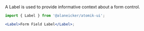 A Label is used to provide informative context about a form control.

```jsx
import { Label } from '@alaneicker/atomik-ui';

<Label>Form Field Label</Label>;
```
